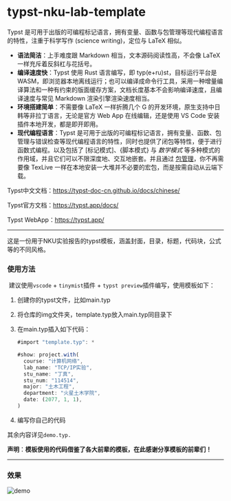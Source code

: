 # typst-nku-lab-template
Typst 是可用于出版的可编程标记语言，拥有变量、函数与包管理等现代编程语言的特性，注重于科学写作 (science writing)，定位与 LaTeX 相似。

- **语法简洁**：上手难度跟 Markdown 相当，文本源码阅读性高，不会像 LaTeX 一样充斥着反斜杠与花括号。
- **编译速度快**：Typst 使用 Rust 语言编写，即 typ(e+ru)st，目标运行平台是WASM，即浏览器本地离线运行；也可以编译成命令行工具，采用一种增量编译算法和一种有约束的版面缓存方案，文档长度基本不会影响编译速度，且编译速度与常见 Markdown 渲染引擎渲染速度相当。
- **环境搭建简单**：不需要像 LaTeX 一样折腾几个 G 的开发环境，原生支持中日韩等非拉丁语言，无论是官方 Web App 在线编辑，还是使用 VS Code 安装插件本地开发，都是即开即用。
- **现代编程语言**：Typst 是可用于出版的可编程标记语言，拥有变量、函数、包管理与错误检查等现代编程语言的特性，同时也提供了闭包等特性，便于进行函数式编程。以及包括了 [标记模式]、{脚本模式} 与 $数学模式$ 等多种模式的作用域，并且它们可以不限深度地、交互地嵌套。并且通过 [包管理](https://typst-doc-cn.github.io/docs/packages/)，你不再需要像 TexLive 一样在本地安装一大堆并不必要的宏包，而是按需自动从云端下载。

Typst中文文档：https://typst-doc-cn.github.io/docs/chinese/

Typst官方文档：https://typst.app/docs/

Typst WebApp：https://typst.app/

------

这是一份用于NKU实验报告的typst模板，涵盖封面，目录，标题，代码块，公式等的不同风格。

### 使用方法

​	建议使用`vscode` + `tinymist`插件 + `typst preview`插件编写，使用模板如下：

1. 创建你的typst文件，比如main.typ

2. 将仓库的img文件夹，template.typ放入main.typ同目录下

3.  在main.typ插入如下代码：

	```javascript
	#import "template.typ": *
	
	#show: project.with(
	  course: "计算机网络",
	  lab_name: "TCP/IP实验",
	  stu_name: "丁真",
	  stu_num: "114514",
	  major: "土木工程",
	  department: "火星土木学院",
	  date: (2077, 1, 1),
	)
	```

4. 编写你自己的代码

其余内容详见`demo.typ.`

**声明**：**模板使用的代码借鉴了各大前辈的模板，在此感谢分享模板的前辈们！**

------

### 效果

![demo](../../模板/typst-nku/demo.svg)

